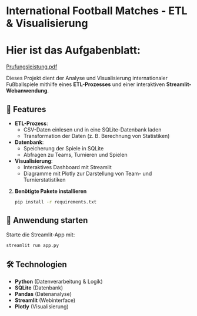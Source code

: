 # International Football Matches - ETL & Visualisierung

# Hier ist das Aufgabenblatt: 
[Prufungsleistung.pdf](https://github.com/user-attachments/files/19229876/Prufungsleistung.pdf)

Dieses Projekt dient der Analyse und Visualisierung internationaler Fußballspiele mithilfe eines **ETL-Prozesses** und einer interaktiven **Streamlit-Webanwendung**.

## 📌 Features
- **ETL-Prozess**: 
  - CSV-Daten einlesen und in eine SQLite-Datenbank laden
  - Transformation der Daten (z. B. Berechnung von Statistiken)
- **Datenbank**:
  - Speicherung der Spiele in SQLite
  - Abfragen zu Teams, Turnieren und Spielen
- **Visualisierung**:
  - Interaktives Dashboard mit Streamlit
  - Diagramme mit Plotly zur Darstellung von Team- und Turnierstatistiken

2. **Benötigte Pakete installieren**
   ```sh
   pip install -r requirements.txt
   ```

## 🚀 Anwendung starten
Starte die Streamlit-App mit:
```sh
streamlit run app.py
```

## 🛠️ Technologien
- **Python** (Datenverarbeitung & Logik)
- **SQLite** (Datenbank)
- **Pandas** (Datenanalyse)
- **Streamlit** (Webinterface)
- **Plotly** (Visualisierung)
